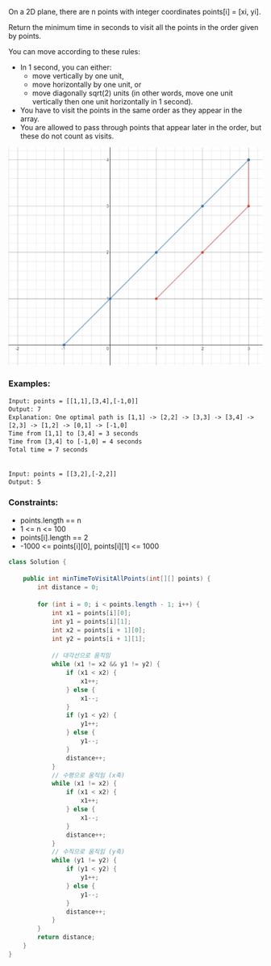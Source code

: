 On a 2D plane, there are n points with integer coordinates points[i] = [xi, yi]. 

Return the minimum time in seconds to visit all the points in the order given by points.

You can move according to these rules:

- In 1 second, you can either:
  - move vertically by one unit,
  - move horizontally by one unit, or
  - move diagonally sqrt(2) units (in other words, move one unit vertically then one unit horizontally in 1 second).
- You have to visit the points in the same order as they appear in the array.
- You are allowed to pass through points that appear later in the order, but these do not count as visits.

![](../../../../../../../static/1266.png)

### Examples:
```
Input: points = [[1,1],[3,4],[-1,0]]
Output: 7
Explanation: One optimal path is [1,1] -> [2,2] -> [3,3] -> [3,4] -> [2,3] -> [1,2] -> [0,1] -> [-1,0]   
Time from [1,1] to [3,4] = 3 seconds 
Time from [3,4] to [-1,0] = 4 seconds
Total time = 7 seconds


Input: points = [[3,2],[-2,2]]
Output: 5
```

### Constraints:
- points.length == n
- 1 <= n <= 100
- points[i].length == 2
- -1000 <= points[i][0], points[i][1] <= 1000


```java
class Solution {

    public int minTimeToVisitAllPoints(int[][] points) {
        int distance = 0;

        for (int i = 0; i < points.length - 1; i++) {
            int x1 = points[i][0];
            int y1 = points[i][1];
            int x2 = points[i + 1][0];
            int y2 = points[i + 1][1];

            // 대각선으로 움직임
            while (x1 != x2 && y1 != y2) {
                if (x1 < x2) {
                    x1++;
                } else {
                    x1--;
                }
                if (y1 < y2) {
                    y1++;
                } else {
                    y1--;
                }
                distance++;
            }
            // 수평으로 움직임 (x축)
            while (x1 != x2) {
                if (x1 < x2) {
                    x1++;
                } else {
                    x1--;
                }
                distance++;
            }
            // 수직으로 움직임 (y축)
            while (y1 != y2) {
                if (y1 < y2) {
                    y1++;
                } else {
                    y1--;
                }
                distance++;
            }
        }
        return distance;
    }
}
```